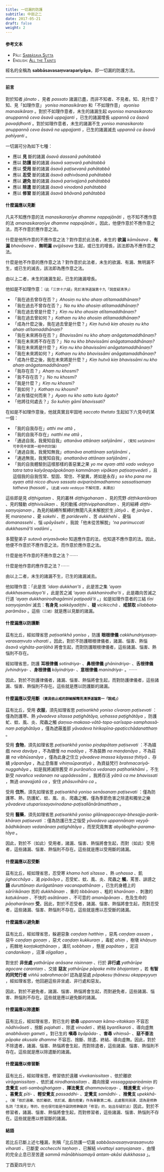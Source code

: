```yaml
---
title: 一切漏的防護
subtitle: 中部之二
date: 2017-05-21
draft: false
weight: 2
---
```


#### 参考文本

- <span style="font-variant: small-caps;">Pāli: [Sabbāsava Sutta](https://suttacentral.net/mn2/pli/ms)</span>
- <span style="font-variant: small-caps;">English: [All the Taints](https://suttacentral.net/mn2/en/bodhi)</span>

經名的全稱為 __sab­bāsava­saṃ­vara­pariyā­ya__，即一切漏的防護方法。

---

#### 前言

對於知者 _jānato_ 、見者 _passato_ 諸漏已盡，而非不知者、不見者。知、見什麼？知、見「如理作意」 _yoniso manasikāraṃ_ 和「不如理作意」 _ayoniso manasikāraṃ_ 。對於不如理作意者，未生的諸漏生起 _ayoniso manasikaroto anuppannā ceva āsavā uppajjanti_ ，已生的諸漏增長 _uppannā ca āsavā pavaḍḍhanti_ 。對於如理作意者，未生的諸漏不生 _yoniso manasikaroto anuppannā ceva āsavā na uppajjanti_ ，已生的諸漏滅去 _uppannā ca āsavā pahīyanti_ 。

一切漏可分為如下七種：

- 應以 __見__ 斷的諸漏 _āsavā dassanā pahātabbā_
- 應以 __防護__ 斷的諸漏 _āsavā saṃvarā pahātabbā_
- 應以 __受用__ 斷的諸漏 _āsavā paṭisevanā pahātabbā_
- 應以 __忍受__ 斷的諸漏 _āsavā adhivāsanā pahātabbā_
- 應以 __避免__ 斷的諸漏 _āsavā parivajjanā pahātabbā_
- 應以 __除遣__ 斷的諸漏 _āsavā vinodanā pahātabbā_
- 應以 __修習__ 斷的諸漏 _āsavā bhāvanā pahātabbā_

#### 什麼漏應以見斷

凡夫不知應作意的法 _manasikaraṇīye dhamme nappajānāti_ ，也不知不應作意的法 _ama­nasika­ra­ṇīye dhamme nappajānāti_ 。因此，他便作意於不應作意之法，而不作意於應作意之法。

什麼是他所作意的不應作意之法？對作意於此法者，未生的 __欲漏__ _kāmāsava_ 、__有漏__ _bhavāsava_ 、__無明漏__  _avijjāsava_ 生起，或已生的增長，該法即為不應作意之法。

什麼是他不作意的應作意之法？對作意於此法者，未生的欲漏、有漏、無明漏不生，或已生的滅去，該法即為應作意之法。

由以上二者，未生的諸漏生起，已生的諸漏增長。

他如是不如理作意：<small>（此「三世十六疑」見於清淨道論第十九「說度疑清淨」）</small>

- 「我在過去曾存在否？」_Ahosiṃ nu kho ahaṃ atītamaddhānaṃ?_
- 「我在過去不曾存在否？」_Na nu kho ahosiṃ atītamaddhānaṃ?_
- 「我在過去曾是什麼？」_Kiṃ nu kho ahosiṃ atītamaddhānaṃ?_
- 「我在過去曾如何？」_Kathaṃ nu kho ahosiṃ atītamaddhānaṃ?_
- 「成為什麼之後，我在過去曾是什麼？」_Kiṃ hutvā kiṃ ahosiṃ nu kho ahaṃ atītamaddhānaṃ?_
- 「我在未來將存在否？」_Bhavissāmi nu kho ahaṃ anāga­ta­maddhā­naṃ?_
- 「我在未來將不存在否？」_Na nu kho bhavissāmi anāga­ta­maddhā­naṃ?_
- 「我在未來將是什麼？」_Kiṃ nu kho bhavissāmi anāga­ta­maddhā­naṃ?_
- 「我在未來將如何？」_Kathaṃ nu kho bhavissāmi anāga­ta­maddhā­naṃ?_
- 「成為什麼之後，我在未來將是什麼？」_Kiṃ hutvā kiṃ bhavissāmi nu kho ahaṃ anāga­ta­maddhā­naṃ?_
- 「我存在否？」_Ahaṃ nu khosmi?_
- 「我不存在否？」_No nu khosmi?_
- 「我是什麼？」_Kiṃ nu khosmi?_
- 「我如何？」_Kathaṃ nu khosmi?_
- 「此有情從何而來？」_Ayaṃ nu kho satto kuto āgato?_
- 「他將往何處去？」_So kuhiṃ gāmī bhavissati?_

在如是不如理作意後，他就真實且牢固地 _saccato thetato_ 生起如下六見中的某一個：

- 「我的自我存在」_atthi me attā_ ，
- 「我的自我不存在」_natthi me attā_ ，
- 「通過自我，我覺知自我」_attanāva attānaṃ sañjānāmi_ ，<small>（覺知 _sañjānāmi_ 可參見中部第一經中的討論）</small>
- 「通過自我，我覺知無我」_attanāva anattānaṃ sañjānāmi_ ，
- 「通過無我，我覺知自我」_anattanāva attānaṃ sañjānāmi_ ，
- 「我的自我體驗到這樣那樣的善惡業之果 _yo me ayaṃ attā vado vedeyyo tatra tatra kal­yāṇa­pāpakā­naṃ kammānaṃ vipākaṃ paṭisaṃvedeti_ ，且這個我的自我恆常、堅固、常住、不變異，將如是永存」_so kho pana me ayaṃ attā nicco dhuvo sassato avi­pari­ṇāma­dhammo sassatisamaṃ tatheva ṭhassati_ 。<small>（此處 _vado vedeyyo_ 不解何意，未譯出）</small>

這些即是見 _diṭṭhigataṃ_ 、見的叢林 _diṭṭhigahanaṃ_ 、見的荒野 _diṭṭhikantāraṃ_ 、見的騷動 _diṭṭhivisūkaṃ_ 、見的動搖 _diṭṭhi­vip­phan­di­taṃ_ 、見的結縛 _diṭṭhi­saṃ­yoja­naṃ_ 。為見的結縛所繫縛的無聞凡夫未解脫於生 _jātiyā_ 、老 _jarāya_ 、死 _maraṇena_ 、憂 _sokehi_ 、悲 _paridevehi_ 、苦 _dukkhehi_ 、憂惱 _domanassehi_ 、惱 _upāyāsehi_ ，我說「他未從苦解脫」_‘na parimuccati dukkhasmā’ti vadāmi_ 。

多聞聖弟子 _sutavā ariyasāvako_ 知道應作意的法，也知道不應作意的法。因此，他便不作意於不應作意之法，而作意於應作意之法。

什麼是他不作意的不應作意之法？⋯⋯

什麼是他作意的應作意之法？⋯⋯

由以上二者，未生的諸漏不生，已生的諸漏滅去。

他如理作意：「此是苦 _‘idaṃ dukkhan’ti_ ，此是苦之集 _‘ayaṃ dukkhasamudayo’ti_ ，此是苦之滅 _‘ayaṃ dukkhanirodho’ti_ ，此是趣向苦滅之行道 _‘ayaṃ duk­kha­nirodha­gāminī paṭipadā’ti_ 。」如是如理作意者的三結 _tīṇi saṃyojanāni_ 滅去：__有身見__ _sakkāyadiṭṭhi_ 、__疑__ _vicikicchā_ 、__戒禁取__ _sīlab­bata­parāmāso_ 。這些<small>（三結）</small>就是應以見斷的諸漏。

#### 什麼漏應以防護斷

茲有比丘，經如理省思 _paṭisaṅkhā yoniso_ ，防護 __眼根律儀__ _cak­khun­driya­saṃ­vara­saṃ­vuto viharati_ 。因此，對於不防護眼根律儀者，諸漏、惱害、熱惱 _āsavā ­vighā­ta­-pari­ḷāhā_ 將會生起，而對防護眼根律儀者，這些諸漏、惱害、熱惱則不存在。

經如理省思，防護 __耳根律儀__ _sotindriya-_ 、__鼻根律儀__ _ghā­nindriya-_ 、__舌根律儀__ _jiv­hindriya-_ 、__身根律儀__ _kāyindriya­-_ 、__意根律儀__ _manindriya­-_ 。⋯⋯

因此，對於不防護律儀者，諸漏、惱害、熱惱將會生起，而對防護律儀者，這些諸漏、惱害、熱惱則不存在。這些就是應以防護斷的諸漏。

#### 什麼漏應以受用斷 <small>（資具依止戒的詳細解釋見清淨道論第一「說戒」）</small>

茲有比丘，受用 __衣服__，須先如理省思 _paṭisaṅkhā yoniso cīvaraṃ paṭisevati_ ：僅為防護寒、熱 _yāvadeva sītassa paṭighātāya, uṇhassa paṭighātāya_ ，防護虻、蚊、風、炎、爬蟲之觸 _ḍaṃ­sa-maka­sa­-vātā-ta­pa-­sarīsa­pa-­samphas­sā­naṃ paṭighātāya_ ，僅為遮蔽羞部 _yāvadeva hiri­kopī­na-p­paṭic­chāda­nat­thaṃ_ 。

受用 __食物__，須先如理省思 _paṭisaṅkhā yoniso piṇḍapātaṃ paṭisevati_ ：不為嬉戲 _neva davāya_ ，不為驕慢 _na madāya_ ，不為裝飾 _na maṇḍanāya_ ，不為莊嚴 _na vibhūsanāya_ ，僅為此身之住立 _yāvadeva imassa kāyassa ṭhitiyā_ 、存續 _yāpanāya_ ，為止息傷害 _vihiṃ­sū­para­tiyā_ ，為資益梵行 _brahma­cari­yā­nuggahāya_ 。如是我將滅除舊受 _iti purāṇañca vedanaṃ paṭihaṅkhāmi_ ，不生新受 _navañca vedanaṃ na uppādessāmi_ ，我將存活 _yātrā ca me bhavissati_ ，無過 _anavajjatā ca_ ，安住 _phāsuvihāro ca_ 。

受用 __住所__，須先如理省思 _paṭisaṅkhā yoniso senāsanaṃ paṭisevati_ ：僅為防護寒、熱，防護虻、蚊、風、炎、爬蟲之觸，僅為季節危害之除遣和獨坐之樂 _yāvadeva utuparis­saya­vinoda­na-­paṭi­sallā­nā­rāmat­thaṃ_ 。

受用 __醫藥__，須先如理省思 _paṭisaṅkhā yoniso gilā­nappac­caya­-bhesaj­ja­-parik­khā­raṃ paṭisevati_ ：僅為防護已生之惱受 _yāvadeva uppannānaṃ veyyā­bādhi­kā­naṃ vedanānaṃ paṭighātāya_ ，而至究竟無害 _abyā­bajjha­-parama­tāya_ 。

因此，對於不（如此）受用者，諸漏、惱害、熱惱將會生起，而對（如此）受用者，這些諸漏、惱害、熱惱則不存在。這些就是應以受用斷的諸漏。

#### 什麼漏應以忍受斷

茲有比丘，經如理省思，忍受寒 _khamo hoti sītassa_ 、熱 _uṇhassa_ 、飢 _jighacchāya_ 、渴 _pipāsāya_ 。忍受虻、蚊、風、炎、爬蟲之 __觸__，罵詈、誹謗之 __語__ _duruttānaṃ durāgatānaṃ vacanapathānaṃ_ ，已生的身體上的 _sārīrikānaṃ_ 苦的 _dukkhānaṃ_ 、重的 _tibbānaṃ_ 、粗的 _kharānaṃ_ 、刺激的 _kaṭukānaṃ_ 、不快的 _asātānaṃ_ 、不可意的 _amanāpānaṃ_ 、危及生命的 _pāṇaharānaṃ_ __受__。因此，對於不忍受者，諸漏、惱害、熱惱將會生起，而對忍受者，這些諸漏、惱害、熱惱則不存在。這些就是應以忍受斷的諸漏。

#### 什麼漏應以避免斷

茲有比丘，經如理省思，躲避惡象 _caṇḍaṃ hatthiṃ_ ，惡馬 _caṇḍaṃ assaṃ_ ，惡牛 _caṇḍaṃ goṇaṃ_ ，惡犬 _caṇḍaṃ kukkuraṃ_ ，毒蛇 _ahiṃ_ ，樹墩 _khāṇuṃ_ ，荊棘地 _kaṇṭakaṭṭhānaṃ_ ，溝坑 _sobbhaṃ_ ，懸崖 _papātaṃ_ ，泥沼 _candanikaṃ_ ，沼澤 _oḷigallaṃ_ 。

對坐於 __非坐處__ _yathārūpe anāsane nisinnaṃ_ 、行於 __非行處__ _yathārūpe agocare carantaṃ_ 、交接 __惡友__ _yathārūpe pāpake mitte bhajantaṃ_ ，若 __有智的同梵行者__ _viññū sabrahmacārī_ 認為是惡處 _pāpakesu ṭhānesu okappeyyuṃ_ ，經如理省思，他回避這些非坐處、非行處和惡友。

因此，對於不避免者，諸漏、惱害、熱惱將會生起，而對避免者，這些諸漏、惱害、熱惱則不存在。這些就是應以避免斷的諸漏。

#### 什麼漏應以除遣斷

茲有比丘，經如理省思，對已生的 __欲尋__ _uppannaṃ kāma-vitakkaṃ_ 不容忍 _nādhivāseti_ 、捨斷 _pajahati_ 、除遣 _vinodeti_ 、終結 _byantīkaroti_ 、導向虛無 _anabhāvaṃ gameti_ 。對已生的 __嗔尋__ _byāpā­da­-_ 、__害尋__ _vihiṃ­sā­-_ 、__惡不善法__ _pāpake akusale dhamme_ 不容忍、捨斷、除遣、終結、導向虛無。因此，對於不除遣者，諸漏、惱害、熱惱將會生起，而對除遣者，這些諸漏、惱害、熱惱則不存在。這些就是應以除遣斷的諸漏。

#### 什麼漏應以修習斷

茲有比丘，經如理省思，修習依於遠離 _vivekanissitaṃ_ 、依於離欲 _virāganissitaṃ_ 、依於滅 _nirodha­nissitaṃ_ 、趣向捨棄 _vos­sagga­pari­ṇāmiṃ_ 的 __念覺支__ _sati­-sam­boj­jhaṅ­gaṃ_ 、__擇法覺支__ _dhamma­vicaya­-_ 、__精進覺支__ _vīriya­-_ 、__喜覺支__ _pīti­-_ 、__輕安覺支__ _passad­dhi-_ 、__定覺支__ _samā­dhi­-_ 、__捨覺支__ _upekkhā­-_ 。<small>（案「依於遠離、依於離欲、依於滅、趣向捨棄」作為單數第二格，此處暫同英譯，認為是修飾名詞「念覺支」等的，但也很可能是作副詞修飾動詞「修習」的，姑且存疑於此）</small>因此，對於不修習者，諸漏、惱害、熱惱將會生起，而對修習者，這些諸漏、惱害、熱惱則不存在。這些就是應以修習斷的諸漏。

#### 結語

若比丘已斷上述七種漏，則稱「比丘防護一切漏 _sabbā­sava­saṃ­vara­saṃ­vuto viharati_ 、已斷愛 _acchecchi taṇhaṃ_ 、已解結 _vivattayi saṃyojanaṃ_ 、由慢的完全止息已至苦邊 _sammā mānābhisamayā antam-akāsi dukkhassa_ 」。

<p class="text-muted text-right mt-5">丁酉夏四月廿六</p>